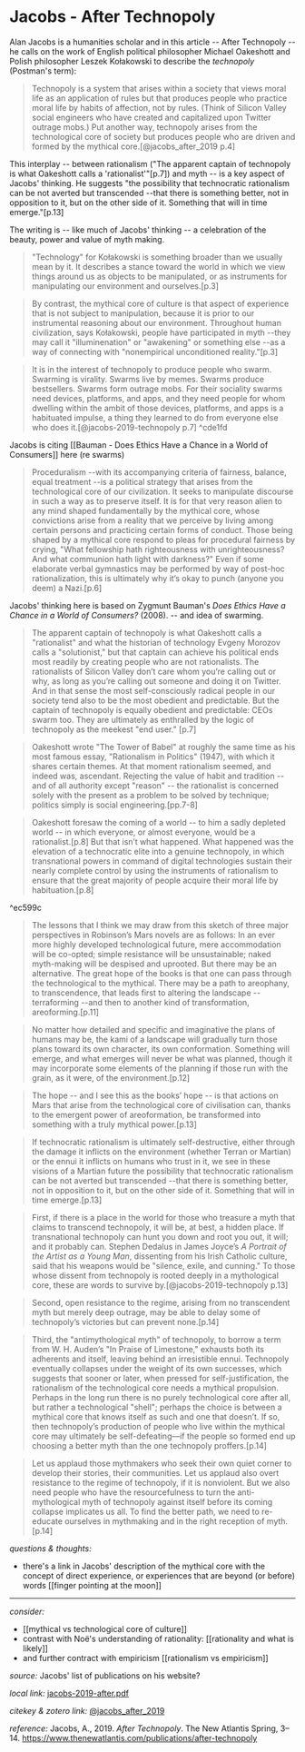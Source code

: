 # Jacobs - After Technopoly

Alan Jacobs is a humanities scholar and in this article -- After Technopoly -- he calls on the work of English political philosopher Michael Oakeshott and Polish philosopher Leszek Kołakowski to describe the _technopoly_ (Postman's term):

> Technopoly is a system that arises within a society that views moral life as an application of rules but that produces people who practice moral life by habits of affection, not by rules. (Think of Silicon Valley social engineers who have created and capitalized upon Twitter outrage mobs.) Put another way, technopoly arises from the technological core of society but produces people who are driven and formed by the mythical core.[@jacobs_after_2019 p.4]

This interplay -- between rationalism ("The apparent captain of technopoly is what Oakeshott calls a 'rationalist'"[p.7]) and myth -- is a key aspect of Jacobs' thinking. He suggests "the possibility that technocratic rationalism can be not averted but transcended --that there is something better, not in opposition to it, but on the other side of it. Something that will in time emerge."[p.13]

The writing is -- like much of Jacobs' thinking -- a celebration of the beauty, power and value of myth making.

> "Technology" for Kołakowski is something broader than we usually mean by it. It describes a stance toward the world in which we view things around us as objects to be manipulated, or as instruments for manipulating our environment and ourselves.[p.3]

> By contrast, the mythical core of culture is that aspect of experience that is not subject to manipulation, because it is prior to our instrumental reasoning about our environment. Throughout human civilization, says Kołakowski, people have participated in myth --they may call it "illuminenation" or "awakening" or something else --as a way of connecting with "nonempirical unconditioned reality."[p.3]

> It is in the interest of technopoly to produce people who swarm. Swarming is virality. Swarms live by memes. Swarms produce bestsellers. Swarms form outrage mobs. For their sociality swarms need devices, platforms, and apps, and they need people for whom dwelling within the ambit of those devices, platforms, and apps is a habituated impulse, a thing they learned to do from everyone else who does it.[@jacobs-2019-technopoly p.7] ^cde1fd

Jacobs is citing [[Bauman - Does Ethics Have a Chance in a World of Consumers]] here (re swarms)



> Proceduralism --with its accompanying criteria of fairness, balance, equal treatment --is a political strategy that arises from the technological core of our civilization. It seeks to manipulate discourse in such a way as to preserve itself. It is for that very reason alien to any mind shaped fundamentally by the mythical core, whose convictions arise from a reality that we perceive by living among certain persons and practicing certain forms of conduct. Those being shaped by a mythical core respond to pleas for procedural fairness by crying, "What fellowship hath righteousness with unrighteousness? And what communion hath light with darkness?" Even if some elaborate verbal gymnastics may be performed by way of post-hoc rationalization, this is ultimately why it’s okay to punch (anyone you deem) a Nazi.[p.6]

Jacobs' thinking here is based on Zygmunt Bauman's _Does Ethics Have a Chance in a World of Consumers?_ (2008). -- and idea of swarming. 

> The apparent captain of technopoly is what Oakeshott calls a "rationalist" and what the historian of technology Evgeny Morozov calls a "solutionist," but that captain can achieve his political ends most readily by creating people who are not rationalists. The rationalists of Silicon Valley don’t care whom you’re calling out or why, as long as you’re calling out someone and doing it on Twitter. And in that sense the most self-consciously radical people in our society tend also to be the most obedient and predictable. But the captain of technopoly is equally obedient and predictable: CEOs swarm too. They are ultimately as enthralled by the logic of technopoly as the meekest "end user." [p.7] 

> Oakeshott wrote "The Tower of Babel" at roughly the same time as his most famous essay, "Rationalism in Politics" (1947), with which it shares certain themes. At that moment rationalism seemed, and indeed was, ascendant. Rejecting the value of habit and tradition --and of all authority except "reason" -- the rationalist is concerned solely with the present as a problem to be solved by technique; politics simply is social engineering.[pp.7-8]


> Oakeshott foresaw the coming of a world -- to him a sadly depleted world -- in which everyone, or almost everyone, would be a rationalist.[p.8]
> But that isn’t what happened. What happened was the elevation of a technocratic elite into a genuine technopoly, in which transnational powers in command of digital technologies sustain their nearly complete control by using the instruments of rationalism to ensure that the great majority of people acquire their moral life by habituation.[p.8] 

^ec599c

> The lessons that I think we may draw from this sketch of three major perspectives in Robinson’s Mars novels are as follows: In an ever more highly developed technological future, mere accommodation will be co-opted; simple resistance will be unsustainable; naked myth-making will be despised and uprooted. But there may be an alternative. The great hope of the books is that one can pass through the technological to the mythical. There may be a path to areophany, to transcendence, that leads first to altering the landscape --terraforming --and then to another kind of transformation, areoforming.[p.11]

> No matter how detailed and specific and imaginative the plans of humans may be, the kami of a landscape will gradually turn those plans toward its own character, its own conformation. Something will emerge, and what emerges will never be what was planned, though it may incorporate some elements of the planning if those run with the grain, as it were, of the environment.[p.12] 

> The hope -- and I see this as the books’ hope -- is that actions on Mars that arise from the technological core of civilisation can, thanks to the emergent power of areoformation, be transformed into something with a truly mythical power.[p.13] 

> If technocratic rationalism is ultimately self-destructive, either through the damage it inflicts on the environment (whether Terran or Martian) or the ennui it inflicts on humans who trust in it, we see in these visions of a Martian future the possibility that technocratic rationalism can be not averted but transcended --that there is something better, not in opposition to it, but on the other side of it. Something that will in time emerge.[p.13] 

> First, if there is a place in the world for those who treasure a myth that claims to transcend technopoly, it will be, at best, a hidden place. If transnational technopoly can hunt you down and root you out, it will; and it probably can. Stephen Dedalus in James Joyce’s _A Portrait of the Artist as a Young Man_, dissenting from his Irish Catholic culture, said that his weapons would be "silence, exile, and cunning." To those whose dissent from technopoly is rooted deeply in a mythological core, these are words to survive by.[@jacobs-2019-technopoly p.13]

> Second, open resistance to the regime, arising from no transcendent myth but merely deep outrage, may be able to delay some of technopoly’s victories but can prevent none.[p.14] 

> Third, the "antimythological myth" of technopoly, to borrow a term from W. H. Auden’s "In Praise of Limestone," exhausts both its adherents and itself, leaving behind an irresistible ennui. Technopoly eventually collapses under the weight of its own successes, which suggests that sooner or later, when pressed for self-justification, the rationalism of the technological core needs a mythical propulsion. Perhaps in the long run there is no purely technological core after all, but rather a technological "shell"; perhaps the choice is between a mythical core that knows itself as such and one that doesn’t. If so, then technopoly’s production of people who live within the mythical core may ultimately be self-defeating—if the people so formed end up choosing a better myth than the one technopoly proffers.[p.14] 

> Let us applaud those mythmakers who seek their own quiet corner to develop their stories, their communities. Let us applaud also overt resistance to the regime of technopoly, if it is nonviolent. But we also need people who have the resourcefulness to turn the anti-mythological myth of technopoly against itself before its coming collapse implicates us all. To find the better path, we need to re-educate ourselves in mythmaking and in the right reception of myth.[p.14]

_questions & thoughts:_

- there's a link in Jacobs' description of the mythical core with the concept of direct experience, or experiences that are beyond (or before) words [[finger pointing at the moon]]

--- 

_consider:_

- [[mythical vs technological core of culture]]
- contrast with Noë's understanding of rationality: [[rationality and what is likely]]
- and further contract with empiricism [[rationalism vs empiricism]]



_source:_ Jacobs' list of publications on his website?

_local link:_ [jacobs-2019-after.pdf](hook://file/oKKri69FZ?p=c2tlbGxpcy9Eb3dubG9hZHM=&n=jacobs-2019-after.pdf)

_citekey & zotero link:_ [@jacobs_after_2019](zotero://select/items/1_S6KH2VJP)


_reference:_ Jacobs, A., 2019. _After Technopoly_. The New Atlantis Spring, 3–14. <https://www.thenewatlantis.com/publications/after-technopoly>

